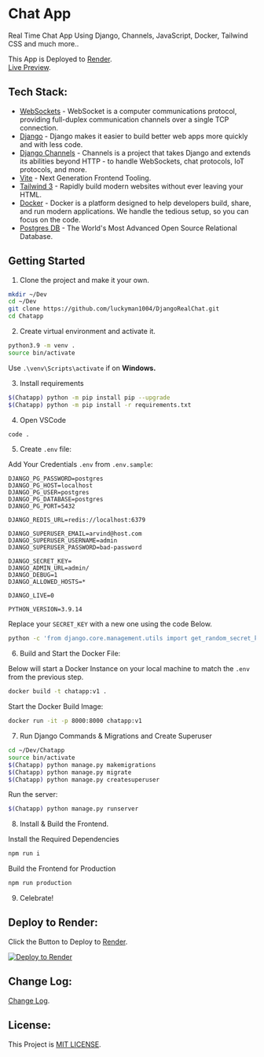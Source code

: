 # Chat App

Real Time Chat App Using Django, Channels, JavaScript, Docker, Tailwind CSS and much more..

This App is Deployed to [Render](https://render.com). <br/>
[Live Preview](https://chatapp-2.onrender.com/).

## Tech Stack:

- [WebSockets](https://developer.mozilla.org/en-US/docs/Web/API/WebSockets_API) - WebSocket is a computer communications protocol, providing full-duplex communication channels over a single TCP connection.
- [Django](https://www.djangoproject.com/) - Django makes it easier to build better web apps more quickly and with less code.
- [Django Channels](https://channels.readthedocs.io/en/stable/) - Channels is a project that takes Django and extends its abilities beyond HTTP - to handle WebSockets, chat protocols, IoT protocols, and more.
- [Vite](https://vitejs.dev/) - Next Generation Frontend Tooling.
- [Tailwind 3](https://tailwindcss.com/) - Rapidly build modern websites without ever leaving your HTML.
- [Docker](https://www.docker.com/) - Docker is a platform designed to help developers build, share, and run modern applications. We handle the tedious setup, so you can focus on the code.
- [Postgres DB](https://www.postgresql.org/) - The World's Most Advanced Open Source Relational Database.

## Getting Started

1. Clone the project and make it your own.
```bash
mkdir ~/Dev
cd ~/Dev
git clone https://github.com/luckyman1004/DjangoRealChat.git
cd Chatapp
```

2. Create virtual environment and activate it.

```bash
python3.9 -m venv .
source bin/activate
```
Use `.\venv\Scripts\activate` if on **Windows.**

3. Install requirements
```bash
$(Chatapp) python -m pip install pip --upgrade
$(Chatapp) python -m pip install -r requirements.txt
```

4. Open VSCode
```bash
code .
```

5. Create `.env` file:

Add Your Credentials `.env` from `.env.sample`:
```
DJANGO_PG_PASSWORD=postgres
DJANGO_PG_HOST=localhost
DJANGO_PG_USER=postgres
DJANGO_PG_DATABASE=postgres
DJANGO_PG_PORT=5432

DJANGO_REDIS_URL=redis://localhost:6379

DJANGO_SUPERUSER_EMAIL=arvind@host.com
DJANGO_SUPERUSER_USERNAME=admin
DJANGO_SUPERUSER_PASSWORD=bad-password

DJANGO_SECRET_KEY=
DJANGO_ADMIN_URL=admin/
DJANGO_DEBUG=1
DJANGO_ALLOWED_HOSTS=*

DJANGO_LIVE=0

PYTHON_VERSION=3.9.14
```
Replace your `SECRET_KEY` with a new one using the code Below.

```bash
python -c 'from django.core.management.utils import get_random_secret_key; print(get_random_secret_key())'
```

6. Build and Start the Docker File:

Below will start a Docker Instance on your local machine to match the `.env` from the previous step.
```bash
docker build -t chatapp:v1 .
```
Start the Docker Build Image:
```bash
docker run -it -p 8000:8000 chatapp:v1
```

7. Run Django Commands & Migrations and Create Superuser
```bash
cd ~/Dev/Chatapp
source bin/activate
$(Chatapp) python manage.py makemigrations
$(Chatapp) python manage.py migrate
$(Chatapp) python manage.py createsuperuser
```

Run the server:
```bash
$(Chatapp) python manage.py runserver
```

8. Install & Build the Frontend.

Install the Required Dependencies
```bash
npm run i
```
Build the Frontend for Production
```bash
npm run production
```

9. Celebrate!

## Deploy to Render:
Click the Button to Deploy to [Render](https://render.com/).

[![Deploy to Render](https://render.com/images/deploy-to-render-button.svg)](https://render.com/deploy?repo=https://github.com/Arvind-4/Chatapp)

## Change Log:
[Change Log](https://github.com/Arvind-4/Chatapp/commits/main).

## License:
This Project is [MIT LICENSE](https://github.com/Arvind-4/Chatapp/blob/main/LICENSE).
